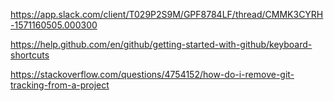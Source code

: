https://app.slack.com/client/T029P2S9M/GPF8784LF/thread/CMMK3CYRH-1571160505.000300

https://help.github.com/en/github/getting-started-with-github/keyboard-shortcuts

https://stackoverflow.com/questions/4754152/how-do-i-remove-git-tracking-from-a-project
